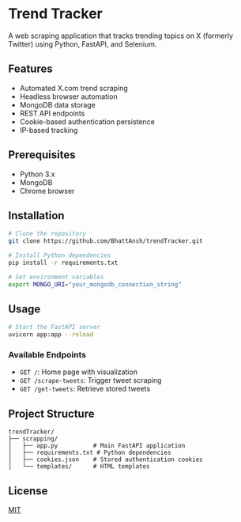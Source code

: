# Trend Tracker

A web scraping application that tracks trending topics on X (formerly Twitter) using Python, FastAPI, and Selenium.

## Features
- Automated X.com trend scraping
- Headless browser automation
- MongoDB data storage
- REST API endpoints
- Cookie-based authentication persistence
- IP-based tracking

## Prerequisites
- Python 3.x
- MongoDB
- Chrome browser

## Installation

```bash
# Clone the repository
git clone https://github.com/BhattAnsh/trendTracker.git

# Install Python dependencies
pip install -r requirements.txt

# Set environment variables
export MONGO_URI="your_mongodb_connection_string"
```

## Usage

```bash
# Start the FastAPI server
uvicorn app:app --reload
```

### Available Endpoints
- `GET /`: Home page with visualization
- `GET /scrape-tweets`: Trigger tweet scraping
- `GET /get-tweets`: Retrieve stored tweets

## Project Structure
```
trendTracker/
├── scrapping/
│   ├── app.py          # Main FastAPI application
│   ├── requirements.txt # Python dependencies
│   ├── cookies.json    # Stored authentication cookies
│   └── templates/      # HTML templates
```

## License
[MIT](https://choosealicense.com/licenses/mit/)
